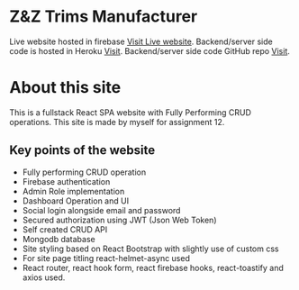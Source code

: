 # Z&Z Trims Manufacturer

Live website hosted in firebase [Visit Live website](https://garments-accessories.web.app/).
Backend/server side code is hosted in Heroku [Visit](https://garments-accessories.herokuapp.com/).
Backend/server side code GitHub repo [Visit](https://github.com/programming-hero-web-course1/manufacturer-website-server-side-Zahid-BM).

# About this site

This is a fullstack React SPA website with Fully Performing CRUD operations. This site is made by myself for assignment 12.

## Key points of the website

* Fully performing CRUD operation
* Firebase authentication
* Admin Role implementation
* Dashboard Operation and UI
* Social login alongside email and password
* Secured authorization using JWT (Json Web Token)
* Self created CRUD API
* Mongodb database
* Site styling based on React Bootstrap with slightly use of custom css
* For site page titling react-helmet-async used
* React router, react hook form, react firebase hooks, react-toastify and axios used.
